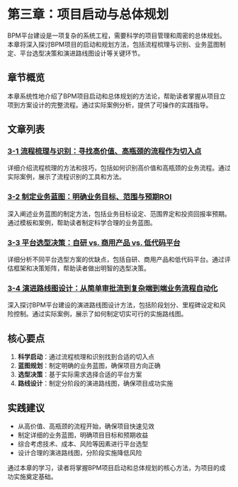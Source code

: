 # 第三章：项目启动与总体规划

BPM平台建设是一项复杂的系统工程，需要科学的项目管理和周密的总体规划。本章将深入探讨BPM项目的启动和规划方法，包括流程梳理与识别、业务蓝图制定、平台选型决策和演进路线图设计等关键环节。

## 章节概览

本章系统性地介绍了BPM项目启动和总体规划的方法论，帮助读者掌握从项目立项到方案设计的完整流程。通过实际案例分析，提供了可操作的实践指导。

## 文章列表

### [3-1 流程梳理与识别：寻找高价值、高瓶颈的流程作为切入点](1-3-1-process-inventory-identification.md)
详细介绍流程梳理的方法和技巧，包括如何识别高价值和高瓶颈的业务流程。通过实际案例，展示了流程识别的工具和方法。

### [3-2 制定业务蓝图：明确业务目标、范围与预期ROI](1-3-2-business-blueprint-development.md)
深入阐述业务蓝图的制定方法，包括业务目标设定、范围界定和投资回报率预期。通过模板和案例，帮助读者制定科学合理的业务蓝图。

### [3-3 平台选型决策：自研 vs. 商用产品 vs. 低代码平台](1-3-3-platform-selection-decision.md)
详细分析不同平台选型方案的优缺点，包括自研、商用产品和低代码平台。通过评估框架和决策矩阵，帮助读者做出明智的选型决策。

### [3-4 演进路线图设计：从简单审批流到复杂端到端业务流程自动化](1-3-4-evolution-roadmap-design.md)
深入探讨BPM平台建设的演进路线图设计方法，包括阶段划分、里程碑设定和风险控制。通过实际案例，展示了如何制定切实可行的实施路线图。

## 核心要点

1. **科学启动**：通过流程梳理和识别找到合适的切入点
2. **蓝图规划**：制定明确的业务蓝图，确保项目方向正确
3. **选型决策**：基于实际需求选择合适的平台方案
4. **路线设计**：制定分阶段的演进路线图，确保项目成功实施

## 实践建议

- 从高价值、高瓶颈的流程开始，确保项目快速见效
- 制定详细的业务蓝图，明确项目目标和预期收益
- 综合考虑技术、成本、风险等因素进行平台选型
- 设计合理的演进路线图，分阶段实施降低风险

通过本章的学习，读者将掌握BPM项目启动和总体规划的核心方法，为项目的成功实施奠定基础。